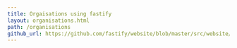 ```yaml
---
title: Orgaisations using fastify
layout: organisations.html
path: /organisations
github_url: https://github.com/fastify/website/blob/master/src/website/layouts/organisations.html
---
```

